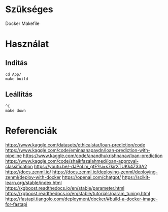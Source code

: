 # Szükséges
Docker
Makefile
# Használat
## Inditás
```
cd App/
make build
```
## Leállítás
  ```
  ^C
  make down
  ```
# Referenciák
https://www.kaggle.com/datasets/ethicalstar/loan-prediction/code
https://www.kaggle.com/code/eminaanapaydn/loan-prediction-with-pipeline
https://www.kaggle.com/code/anandhukrishnanav/loan-prediction
https://www.kaggle.com/code/shaikfazalahmed/loan-approval-classification
https://youtu.be/-dJPoLm_gtE?si=s7kjrXTUKk4Z33A2
https://docs.zenml.io/
https://docs.zenml.io/deploying-zenml/deploying-zenml/deploy-with-docker
https://openai.com/chatgpt/
https://scikit-learn.org/stable/index.html
https://xgboost.readthedocs.io/en/stable/parameter.html
https://xgboost.readthedocs.io/en/stable/tutorials/param_tuning.html
https://fastapi.tiangolo.com/deployment/docker/#build-a-docker-image-for-fastapi
